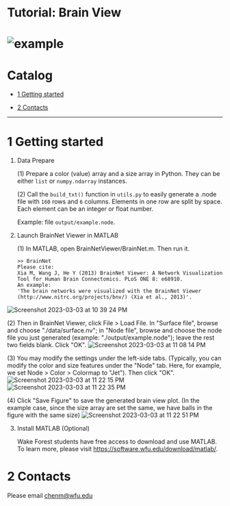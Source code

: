 Tutorial: Brain View
===========================
![example](https://user-images.githubusercontent.com/90367338/222876561-46612718-3baa-427a-88d0-264c5d953a2e.png)
===========================

# Catalog


* [1 Getting started](#1-getting-started)

* [2 Contacts](#2-contacts)


****


# 1 Getting started

1. Data Prepare

   (1) Prepare a color (value) array and a size array in Python. They can be either `list` or `numpy.ndarray` instances.

   (2) Call the `build_txt()` function in `utils.py` to easily generate a .node file with `160` rows and `6` columns. Elements in one row are split by space. Each element can be an integer or float number.

   Example: file `output/example.node`.

2. Launch BrainNet Viewer in MATLAB

   (1) In MATLAB, open BrainNetViewer/BrainNet.m. Then run it.

   ```shell
   >> BrainNet
   Please cite:
   Xia M, Wang J, He Y (2013) BrainNet Viewer: A Network Visualization Tool for Human Brain Connectomics. PLoS ONE 8: e68910.
   An example:
   'The brain networks were visualized with the BrainNet Viewer (http://www.nitrc.org/projects/bnv/) (Xia et al., 2013)'.
   ```
![Screenshot 2023-03-03 at 10 39 24 PM](https://user-images.githubusercontent.com/90367338/222876172-55e4f318-3795-49a9-90dd-31af9230c395.png)

   (2) Then in BrainNet Viewer, click File > Load File. In "Surface file", browse and choose "./data/surface.nv"; in "Node file", browse and choose the node file you just generated (example: "./output/example.node"); leave the rest two fields blank. Click "OK".
![Screenshot 2023-03-03 at 11 08 14 PM](https://user-images.githubusercontent.com/90367338/222876199-b6aba102-c8a7-4bdd-b01c-169e64af3830.png)

   (3) You may modify the settings under the left-side tabs. (Typically, you can modify the color and size features under the "Node" tab. Here, for example, we set Node > Color > Colormap to "Jet"). Then click "OK".
![Screenshot 2023-03-03 at 11 22 15 PM](https://user-images.githubusercontent.com/90367338/222876218-c797fe79-4fa3-4e95-a142-4add4753e3e9.png)
![Screenshot 2023-03-03 at 11 22 35 PM](https://user-images.githubusercontent.com/90367338/222876222-7ebdaccc-dca6-4815-b8f3-c8c139dc603c.png)

   (4) Click "Save Figure" to save the generated brain view plot. (In the example case, since the size array are set the same, we have balls in the figure with the same size)
![Screenshot 2023-03-03 at 11 22 51 PM](https://user-images.githubusercontent.com/90367338/222876228-18a600bf-c03b-4ca7-87f1-d5a2a4c431a3.png)
 

3. Install MATLAB (Optional)
   
   Wake Forest students have free access to download and use MATLAB. To learn more, please visit https://software.wfu.edu/download/matlab/.


# 2 Contacts


Please email chenm@wfu.edu




